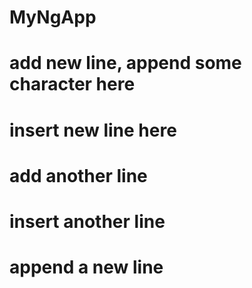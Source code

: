 # MyNgApp

# add new line, append some character here
# insert new line here
# add another line
# insert another line
# append a new line 
